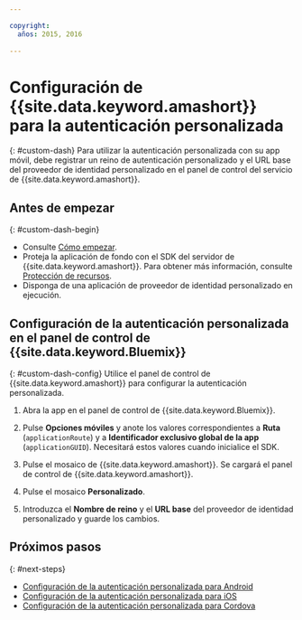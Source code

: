 ```yaml
---

copyright:
  años: 2015, 2016
  
---
```


# Configuración de {{site.data.keyword.amashort}} para la autenticación personalizada
{: #custom-dash}
Para utilizar la autenticación personalizada con su app móvil, debe registrar un reino de autenticación personalizado y el URL base del proveedor de identidad personalizado en el panel de control del servicio de {{site.data.keyword.amashort}}.

## Antes de empezar
{: #custom-dash-begin}
* Consulte [Cómo empezar](getting-started.html).
* Proteja la aplicación de fondo con el SDK del servidor de {{site.data.keyword.amashort}}. Para obtener más información, consulte [Protección de recursos](protecting-resources.html).
* Disponga de una aplicación de proveedor de identidad personalizado en ejecución.

## Configuración de la autenticación personalizada en el panel de control de {{site.data.keyword.Bluemix}}
{: #custom-dash-config}
Utilice el panel de control de {{site.data.keyword.amashort}} para configurar la autenticación personalizada.

1. Abra la app en el panel de control de {{site.data.keyword.Bluemix}}.

1. Pulse **Opciones móviles** y anote los valores correspondientes a **Ruta** (`applicationRoute`) y a **Identificador exclusivo global de la app** (`applicationGUID`). Necesitará estos valores cuando inicialice el SDK.

1. Pulse el mosaico de {{site.data.keyword.amashort}}. Se cargará el panel de control de {{site.data.keyword.amashort}}.

1. Pulse el mosaico **Personalizado**.

1. Introduzca el **Nombre de reino** y el **URL base** del proveedor de identidad personalizado y guarde los cambios.

## Próximos pasos
{: #next-steps}
* [Configuración de la autenticación personalizada para Android](custom-auth-android.html)
* [Configuración de la autenticación personalizada para iOS](custom-auth-ios.html)
* [Configuración de la autenticación personalizada para Cordova](custom-auth-cordova.html)
